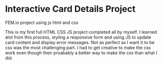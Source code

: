 # Interactive Card Details Project

FEM.io project using js html and css

This is my first full HTML CSS JS project completed all by myself. I learned alot from this process, styling a responsive form and using JS to update card content and display error messages. Not as perfect as I want it to be css was the most challenging part. I had to get creative to make the css work even though their proabably a better way to make the css than what I did.
